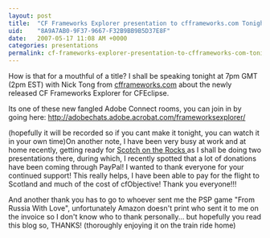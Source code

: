 ```yaml
---
layout: post
title:  "CF Frameworks Explorer presentation to cfframeworks.com Tonight!"
uid:	"8A9A7AB0-9F37-9667-F32B9BB9B5D37E8F"
date:   2007-05-17 11:08 AM +0000
categories: presentations
permalink: cf-frameworks-explorer-presentation-to-cfframeworks-com-tonight
---
```

How is that for a mouthful of a title? I shall be speaking tonight at 7pm GMT (2pm EST) with Nick Tong from <a href="http://www.cfframeworks.com">cfframeworks.com</a> about the newly released CF Frameworks Explorer for CFEclipse.

Its one of these new fangled Adobe Connect rooms,  you can join in by going here: <a href="http://adobechats.adobe.acrobat.com/frameworksexplorer/">http://adobechats.adobe.acrobat.com/frameworksexplorer/</a>

(hopefully it will be recorded so if you cant make it tonight, you can watch it in your own time)On another note, I have been very busy at work and at home recently, getting ready for <a href="http://scotch.scottishcfug.com/">Scotch on the Rocks </a> as I shall be doing two presentations there, during which, I recently spotted that a lot of donations have been coming through PayPal! I wanted to thank everyone for your continued support! This really helps, I have been able to pay for the flight to Scotland and much of the cost of cfObjective! Thank you everyone!!!

And another thank you has to go to whoever sent me the PSP game "From Russia With Love", unfortunately Amazon doesn't print  who sent it to me on the invoice so I don't know who to thank personally... but hopefully you read this blog so, THANKS! (thoroughly enjoying it on the train ride home)